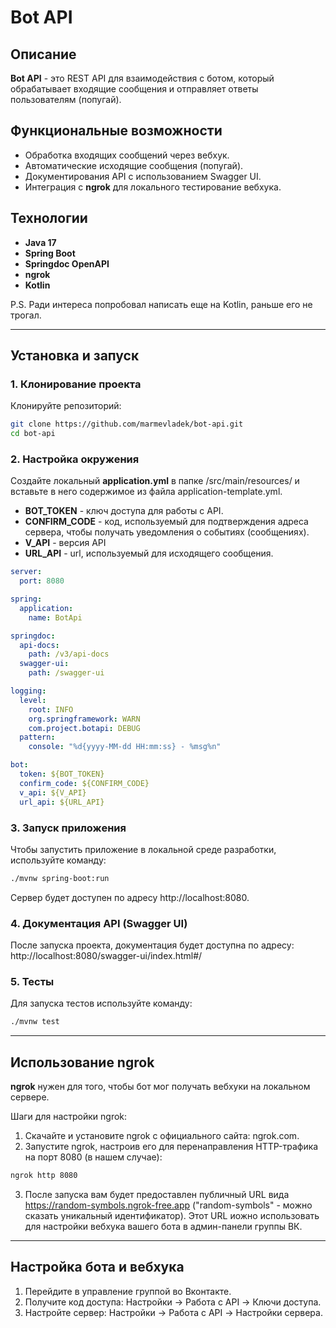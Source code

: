 # Bot API

## Описание
**Bot API** - это REST API для взаимодействия с ботом, который обрабатывает входящие сообщения и отправляет ответы пользователям (попугай).

## Функциональные возможности
- Обработка входящих сообщений через вебхук.
- Автоматические исходящие сообщения (попугай).
- Документирования API с использованием Swagger UI.
- Интеграция с **ngrok** для локального тестирование вебхука.

## Технологии
- **Java 17**
- **Spring Boot**
- **Springdoc OpenAPI**
- **ngrok**
- **Kotlin**

P.S. Ради интереса попробовал написать еще на Kotlin, раньше его не трогал.

---

## Установка и запуск

### 1. Клонирование проекта
Клонируйте репозиторий:
```bash
git clone https://github.com/marmevladek/bot-api.git
cd bot-api
```

### 2. Настройка окружения
Создайте локальный **application.yml** в папке /src/main/resources/ и вставьте в него содержимое из файла application-template.yml.
- **BOT_TOKEN** - ключ доступа для работы с API.
- **CONFIRM_CODE** - код, используемый для подтверждения адреса сервера, чтобы получать уведомления о событиях (сообщениях).
- **V_API** - версия API
- **URL_API** - url, используемый для исходящего сообщения.
```yaml
server:
  port: 8080

spring:
  application:
    name: BotApi

springdoc:
  api-docs:
    path: /v3/api-docs
  swagger-ui:
    path: /swagger-ui

logging:
  level:
    root: INFO
    org.springframework: WARN
    com.project.botapi: DEBUG
  pattern:
    console: "%d{yyyy-MM-dd HH:mm:ss} - %msg%n"

bot:
  token: ${BOT_TOKEN}
  confirm_code: ${CONFIRM_CODE}
  v_api: ${V_API}
  url_api: ${URL_API}
 ```
### 3. Запуск приложения
Чтобы запустить приложение в локальной среде разработки, используйте команду:
```bash
./mvnw spring-boot:run
```
Cервер будет доступен по адресу http://localhost:8080.

### 4. Документация API (Swagger UI)
После запуска проекта, документация будет доступна по адресу: http://localhost:8080/swagger-ui/index.html#/

### 5. Тесты
Для запуска тестов используйте команду:
```bash
./mvnw test
```

---

## Использование ngrok
**ngrok** нужен для того, чтобы бот мог получать вебхуки на локальном сервере.

Шаги для настройки ngrok:
1. Скачайте и установите ngrok с официального сайта: ngrok.com.
2. Запустите ngrok, настроив его для перенаправления HTTP-трафика на порт 8080 (в нашем случае):
```bash
ngrok http 8080
```
3. После запуска вам будет предоставлен публичный URL вида https://random-symbols.ngrok-free.app ("random-symbols" - можно сказать уникальный идентификатор). Этот URL иожно использовать для настройки вебхука вашего бота в админ-панели группы ВК.

---

## Настройка бота и вебхука
1. Перейдите в управление группой во Вконтакте.
2. Получите код доступа: Настройки -> Работа с API -> Ключи доступа.
3. Настройте сервер: Настройки -> Работа с API -> Настройки сервера.

